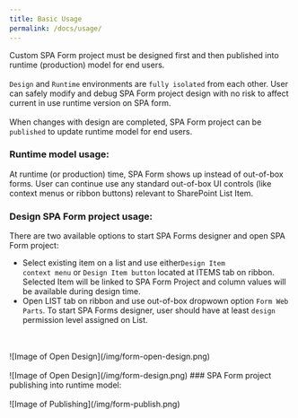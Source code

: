 ```yaml
---
title: Basic Usage
permalink: /docs/usage/
---
```


Custom SPA Form project must be designed first and then published into runtime (production) model for end users.
<br/> 
<br/>
<code>Design</code> and <code>Runtime</code> environments are <code>fully isolated</code> from each other. User can safely modify and debug SPA Form project design with no risk to affect current in use runtime version on SPA form.
<br/> 
<br/>
When changes with design are completed, SPA Form project can be <code>published</code> to update runtime model for end users. 

### Runtime model usage:
At runtime (or production) time, SPA Form shows up instead of out-of-box forms. User can continue use any standard out-of-box UI controls (like context menus or ribbon buttons) relevant to SharePoint List Item.
### Design SPA Form project usage:
There are two available options to start SPA Forms designer and open SPA Form project:
* Select existing item on a list and use either<code>Design Item context menu</code> or <code>Design Item button</code> located at ITEMS tab on ribbon. Selected Item will be linked to SPA Form Project and column values will be available during design time. 
* Open LIST tab on ribbon and use out-of-box dropwown option <code>Form Web Parts</code>. 
To start SPA Forms designer, user should have at least <code>design</code> permission level assigned on List.  
<br/> 
<br/>
![Image of Open Design](/img/form-open-design.png)
<br/> 
<br/>
![Image of Open Design](/img/form-design.png)
### SPA Form project publishing into runtime model:
<br/> 
<br/>
![Image of Publishing](/img/form-publish.png)


